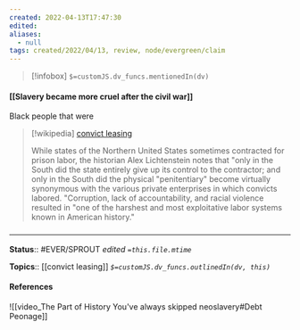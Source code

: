 ```yaml
---
created: 2022-04-13T17:47:30 
edited: 
aliases:
  - null
tags: created/2022/04/13, review, node/evergreen/claim
---
```

> [!infobox]
`$=customJS.dv_funcs.mentionedIn(dv)`

#### [[Slavery became more cruel after the civil war]]

Black people that were 

> [!wikipedia] [convict leasing](https://en.wikipedia.org/wiki/Convict%20leasing)
> 
> While states of the Northern United States sometimes contracted for prison labor, the historian Alex Lichtenstein notes that "only in the South did the state entirely give up its control to the contractor; and only in the South did the physical "penitentiary" become virtually synonymous with the various private enterprises in which convicts labored.
> "Corruption, lack of accountability, and racial violence resulted in "one of the harshest and most exploitative labor systems known in American history."  

### <hr class="footnote"/>

**Status**:: #EVER/SPROUT
*edited `=this.file.mtime`*

**Topics**:: [[convict leasing]]
*`$=customJS.dv_funcs.outlinedIn(dv, this)`*

#### References

![[video_The Part of History You've always skipped neoslavery#Debt Peonage]]